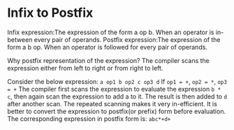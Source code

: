 # Infix to Postfix

Infix expression:The expression of the form a op b. When an operator is in-between every pair of operands.
Postfix expression:The expression of the form a b op. When an operator is followed for every pair of operands.

Why postfix representation of the expression?
The compiler scans the expression either from left to right or from right to left.

Consider the below expression: `a op1 b op2 c op3 d`
If `op1 = +`, `op2 = *`, `op3 = +`
The compiler first scans the expression to evaluate the expression `b * c`, then again scan the expression to add a to it. The result is then added to `d` after another scan.
The repeated scanning makes it very in-efficient. It is better to convert the expression to postfix(or prefix) form before evaluation.
The corresponding expression in postfix form is: `abc*+d+`

